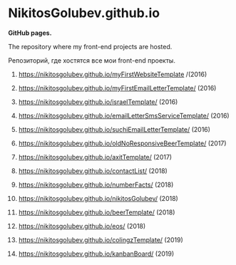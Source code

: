 # NikitosGolubev.github.io

**GitHub pages.**

The repository where my front-end projects are hosted.

Репозиторий, где хостятся все мои front-end проекты.

1. https://nikitosgolubev.github.io/myFirstWebsiteTemplate /(2016)
2. https://nikitosgolubev.github.io/myFirstEmailLetterTemplate/ (2016)
3. https://nikitosgolubev.github.io/israelTemplate/ (2016)
4. https://nikitosgolubev.github.io/emailLetterSmsServiceTemplate/ (2016)
5. https://nikitosgolubev.github.io/suchiEmailLetterTemplate/ (2016)

6. https://nikitosgolubev.github.io/oldNoResponsiveBeerTemplate/ (2017)
7. https://nikitosgolubev.github.io/axitTemplate/ (2017)

8. https://nikitosgolubev.github.io/contactList/ (2018)
9. https://nikitosgolubev.github.io/numberFacts/ (2018)
10. https://nikitosgolubev.github.io/nikitosGolubev/ (2018)
11. https://nikitosgolubev.github.io/beerTemplate/ (2018)
12. https://nikitosgolubev.github.io/eos/ (2018)

13. https://nikitosgolubev.github.io/colingzTemplate/ (2019)
14. https://nikitosgolubev.github.io/kanbanBoard/ (2019)
